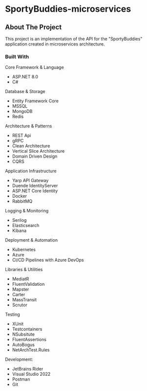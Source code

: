 # SportyBuddies-microservices

## About The Project

This project is an implementation of the API for the "SportyBuddies" application created in microservices architecture.


### Built With

Core Framework & Language
- ASP.NET 8.0
- C#

Database & Storage
- Entity Framework Core
- MSSQL
- MongoDB
- Redis

Architecture & Patterns
- REST Api
- gRPC
- Clean Architecture
- Vertical Slice Architecture
- Domain Driven Design
- CQRS

Application Infrastructure
- Yarp API Gateway
- Duende IdentityServer
- ASP.NET Core Identity
- Docker
- RabbitMQ

Logging & Monitoring
- Serilog
- Elasticsearch
- Kibana

Deployment & Automation
- Kubernetes
- Azure
- CI/CD Pipelines with Azure DevOps

Libraries & Utilities
- MediatR
- FluentValidation
- Mapster
- Carter
- MassTransit
- Scrutor

Testing
- XUnit
- Testcontainers
- NSubsitute
- FluentAssertions
- AutoBogus
- NetArchTest.Rules

Development:
- JetBrains Rider
- Visual Studio 2022
- Postman
- Git
